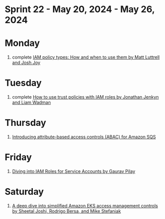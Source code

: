 <h1>Sprint 22 - May 20, 2024 - May 26, 2024</h1>

# Monday

1. complete [IAM policy types: How and when to use them by Matt Luttrell and Josh Joy ](https://aws.amazon.com/blogs/security/iam-policy-types-how-and-when-to-use-them/)

# Tuesday

1. complete [How to use trust policies with IAM roles by Jonathan Jenkyn and Liam Wadman ](https://aws.amazon.com/blogs/security/how-to-use-trust-policies-with-iam-roles/)

# Thursday

1. [Introducing attribute-based access controls (ABAC) for Amazon SQS](https://aws.amazon.com/blogs/compute/introducing-attribute-based-access-controls-abac-for-amazon-sqs/)

# Friday

1. [Diving into IAM Roles for Service Accounts by Gaurav Pilay ](https://aws.amazon.com/blogs/containers/diving-into-iam-roles-for-service-accounts/)

# Saturday

1. [A deep dive into simplified Amazon EKS access management controls by Sheetal Joshi, Rodrigo Bersa, and Mike Stefaniak](https://aws.amazon.com/blogs/containers/a-deep-dive-into-simplified-amazon-eks-access-management-controls/)
